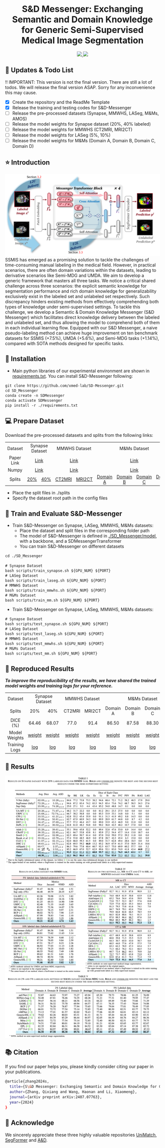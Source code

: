 <div align=center>
<h1> S&D Messenger: Exchanging Semantic and Domain
Knowledge for Generic Semi-Supervised Medical
Image Segmentation </h1>
</div>
<div align=center>

<a src="https://img.shields.io/badge/%F0%9F%93%96-ICCV_2023-red.svg?style=flat-square" href="https://arxiv.org/abs/2407.07763">
<img src="https://img.shields.io/badge/build-AcceptWithMinor-brightgreen?style=flat-square&label=TMI&color=red">
</a>

<a src="https://img.shields.io/badge/%F0%9F%9A%80-xmed_Lab-ed6c00.svg?style=flat-square" href="https://xmengli.github.io/">
<img src="https://img.shields.io/badge/%F0%9F%9A%80-xmed_Lab-ed6c00.svg?style=flat-square">
</a>
</div>

## :rocket: Updates & Todo List
:bangbang: IMPORTANT: This version is not the final version. There are still a lot of todos. We will release the final version ASAP. Sorry for any inconvenience this may cause.
- [x] Create the repository and the ReadMe Template
- [x] Release the training and testing codes for S&D-Messenger
- [ ] Release the pre-processed datasets (Synapse, MMWHS, LASeg, M&Ms, AMOS)
- [ ] Release the model weights for Synapse dataset (20%, 40% labeled)
- [ ] Release the model weights for MMWHS (CT2MRI, MRI2CT)
- [ ] Release the model weights for LASeg (5%, 10%)
- [ ] Release the model weights for M&Ms (Domain A, Domain B, Domain C, Domain D)

## :star: Introduction
![framework](./figs/framework.png "framework")
SSMIS has emerged as a promising solution to tackle the challenges of time-consuming manual labeling in the medical field. However, in practical scenarios, there are often domain variations within the datasets, leading to derivative scenarios like Semi-MDG and UMDA. We aim to develop a generic framework that masters all three tasks. We notice a critical shared challenge across three scenarios: the explicit semantic knowledge for segmentation performance and rich domain knowledge for generalizability exclusively exist in the labeled set and unlabeled set respectively. Such discrepancy hinders existing methods from effectively comprehending both types of knowledge under semi-supervised settings. To tackle this challenge, we develop a Semantic & Domain Knowledge Messenger (S&D Messenger) which facilitates direct knowledge delivery between the labeled and unlabeled set, and thus allowing the model to comprehend both of them in each individual learning flow. Equipped with our S&D Messenger, a naive pseudo-labeling method can achieve huge improvement on ten benchmark datasets for SSMIS (+7.5%), UMDA (+5.6%), and Semi-MDG tasks (+1.14%), compared with SOTA methods designed for specific tasks.


## :hammer: Installation
- Main python libraries of our experimental environment are shown in [requirements.txt](./requirements.txt). You can install S&D-Messenger following:
```shell
git clone https://github.com/xmed-lab/SD-Messenger.git
cd SD_Messenger
conda create -n SDMessenger
conda activate SDMessenger
pip install -r ./requirements.txt
```

## :computer: Prepare Dataset

Download the pre-processed datasets and splits from the following links:

<table>
    <tr align="center">
        <td>Dataset</td>
        <td colspan="2">Synapse Dataset</td>
        <td colspan="2">MMWHS Dataset</td>
        <td colspan="4">M&Ms Dataset</a></td>
        <td colspan="2">LASeg Dataset</td>
    </tr>
    <tr align="center">
        <td>Paper Link</td>
        <td colspan="2"><a href="https://arxiv.org/pdf/2309.03493">Link</a></td>
        <td colspan="2"><a href="https://www.sciencedirect.com/science/article/pii/S1361841516000219">Link</a></td>
        <td colspan="4"><a href="https://ieeexplore.ieee.org/document/9458279">Link</a></td>
        <td colspan="2"><a href="https://arxiv.org/abs/2004.12314">Link</a></td>
    </tr>
    <tr align="center">
        <td>Numpy</td>
        <td colspan="2"><a href="https://hkustconnect-my.sharepoint.com/:u:/g/personal/qzhangcq_connect_ust_hk/Eb9IOfwVcjpKvOCCEuknNr8BapwWoVnR_1B_30nojQMDBQ?e=vIpjAN">Link</a></td>
        <td colspan="2"><a href="https://hkustconnect-my.sharepoint.com/:u:/g/personal/qzhangcq_connect_ust_hk/EbmmxzSx5ltBmGL2b7KDIooBx3AAShb7AmaBWTlfcTE53A?e=LG8fmg">Link</a></td>
        <td colspan="4"><a href="https://hkustconnect-my.sharepoint.com/:u:/g/personal/qzhangcq_connect_ust_hk/ETPJULYKCuNNr1G9S7x8NE0BVr17xZaZlzDdCp2BFYM1cw?e=I4gFgE">Link</a></td>
        <td colspan="2"><a href="https://hkustconnect-my.sharepoint.com/:u:/g/personal/qzhangcq_connect_ust_hk/Ec6ucDVyrV1HmfGFiRq3d1IBha2oxGvKBCMJm-as6KnTig?e=aibtMl">Link</a></td>
    </tr>
    <tr align="center">
        <td>Splits</td>
        <td><a href="./SD_Messenger/splits/synapse/1_5/">20%</a></td>
        <td><a href="./SD_Messenger/splits/synapse/2_5/">40%</a></td>
        <td><a href="#">CT2MRI</a></td>
        <td><a href="#">MRI2CT</a></td>
        <td><a href="#">Domain A</a></td>
        <td><a href="#">Domain B</a></td>
        <td><a href="#">Domain C</a></td>
        <td><a href="#">Domain D</a></td>
        <td><a href="#">5%</a></td>
        <td><a href="#">10%</a></td>
    </tr>
</table>


- Place the split files in ./splits
- Specify the dataset root path in the config files

## :key: Train and Evaluate S&D-Messenger

- Train S&D-Messenger on Synapse, LASeg, MMWHS, M&Ms datasets:
   - Place the dataset and split files in the corresponding folder path
   - The model of S&D-Messenger is defined in [./SD_Messenger/model](./src/model), with a backbone, and a SDMessengerTransformer
   - You can train S&D-Messenger on different datasets
```shell
cd ./SD_Messenger

# Synapse Dataset
bash scripts/train_synapse.sh ${GPU_NUM} ${PORT}
# LASeg Dataset
bash scripts/train_laseg.sh ${GPU_NUM} ${PORT}
# MMWHS Dataset
bash scripts/train_mmwhs.sh ${GPU_NUM} ${PORT}
# M&Ms Dataset
bash scripts/train_mm.sh ${GPU_NUM} ${PORT}
```

- Train S&D-Messenger on Synapse, LASeg, MMWHS, M&Ms datasets:
```shell
# Synapse Dataset
bash scripts/test_synapse.sh ${GPU_NUM} ${PORT}
# LASeg Dataset
bash scripts/test_laseg.sh ${GPU_NUM} ${PORT}
# MMWHS Dataset
bash scripts/test_mmwhs.sh ${GPU_NUM} ${PORT}
# M&Ms Dataset
bash scripts/test_mm.sh ${GPU_NUM} ${PORT}
```


## :blue_book: Reproduced Results

***To improve the reproducibility of the results, we have shared the trained model weights and training logs for your reference.***

<table>
    <tr align="center">
        <td> Dataset </td>
        <td colspan="2">Synapse Dataset</td>
        <td colspan="2">MMWHS Dataset</td>
        <td colspan="4">M&Ms Dataset</td>
        <td colspan="2">LASeg Dataset</td>
    </tr>
    <tr align="center">
        <td> Splits </td>
        <td>20%</td>
        <td>40%</td>
        <td>CT2MRI</td>
        <td>MRI2CT</td>
        <td>Domain A</td>
        <td>Domain B</td>
        <td>Domain C</td>
        <td>Domain D</td>
				<td>5%</td>
        <td>10%</td>
    </tr>
    <tr align="center">
        <td> DICE (%)</td>
        <td>64.46</td>
        <td>68.07</td>
        <td>77.0</td>
        <td>91.4</td>
        <td>86.50</td>
        <td>87.58</td>
        <td>88.30</td>
        <td>89.76</td>
				<td>90.21</td>
        <td>91.46</td>
    </tr>
   <tr align="center">
        <td> Model Weights </td>
        <td><a href="#">weight</a></td>
        <td><a href="#">weight</a></td>
        <td><a href="#">weight</a></td>
        <td><a href="#">weight</a></td>
        <td><a href="#">weight</a></td>
        <td><a href="#">weight</a></td>
        <td><a href="#">weight</a></td>
        <td><a href="#">weight</a></td>
				<td><a href="#">weight</a></td>
        <td><a href="#">weight</a></td>
    </tr>
  <tr align="center">
        <td> Training Logs </td>
        <td><a href="#">log</a></td>
        <td><a href="#">log</a></td>
        <td><a href="#">log</a></td>
        <td><a href="#">log</a></td>
        <td><a href="#">log</a></td>
        <td><a href="#">log</a></td>
        <td><a href="#">log</a></td>
        <td><a href="#">log</a></td>
				<td><a href="#">log</a></td>
        <td><a href="#">log</a></td>
    </tr>

</table>

## :dart: Results
![fig_1](./figs/fig_1.jpg "fig_1")
![fig_2](./figs/fig_2.jpg "fig_2")
![fig_3](./figs/fig_3.jpg "fig_3")

## :books: Citation

If you find our paper helps you, please kindly consider citing our paper in your publications.
```bash
@article{zhang2024s,
  title={S\&D Messenger: Exchanging Semantic and Domain Knowledge for Generic Semi-Supervised Medical Image Segmentation},
  author={Zhang, Qixiang and Wang, Haonan and Li, Xiaomeng},
  journal={arXiv preprint arXiv:2407.07763},
  year={2024}
}
```

## :beers: Acknowledge

We sincerely appreciate these three highly valuable repositories [UniMatch](https://github.com/LiheYoung/UniMatch), [SegFormer](https://github.com/NVlabs/SegFormer) and [A&D](https://github.com/xmed-lab/GenericSSL).

